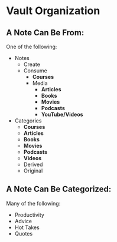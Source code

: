 ---
---
# Vault Organization
## A Note Can Be From:
One of the following:
- Notes
	- Create
	- Consume
		- **Courses**
		- Media
			- **Articles**
			- **Books**
			- **Movies**
			- **Podcasts**
			- **YouTube/Videos**
- Categories
	- **Courses**
	- **Articles**
	- **Books**
	- **Movies**
	- **Podcasts**
	- **Videos**
	- Derived
	- Original

## A Note Can Be Categorized:
Many of the following:
- Productivity
- Advice
- Hot Takes
- Quotes